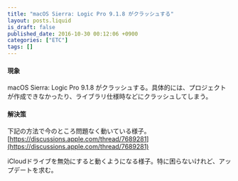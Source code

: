 ```yaml
---
title: "macOS Sierra: Logic Pro 9.1.8 がクラッシュする"
layout: posts.liquid
is_draft: false
published_date: 2016-10-30 00:12:06 +0900
categories: ["ETC"]
tags: []
---
```


#### 現象
macOS Sierra: Logic Pro 9.1.8 がクラッシュする。具体的には、プロジェクトが作成できなかったり、ライブラリ仕様時などにクラッシュしてしまう。

#### 解決策
下記の方法で今のところ問題なく動いている様子。  
[https://discussions.apple.com/thread/7689281](https://discussions.apple.com/thread/7689281)

iCloudドライブを無効にすると動くようになる様子。特に困らないけれど、アップデートを求む。


